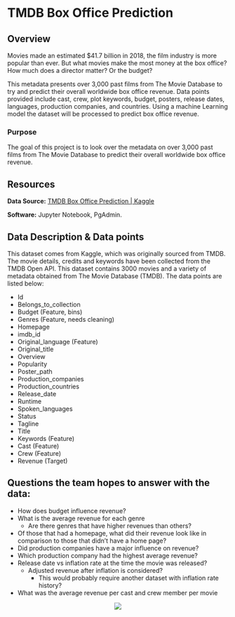 # TMDB Box Office Prediction

## Overview

Movies made an estimated $41.7 billion in 2018, the film industry is more popular than ever. But what movies make the most money at the box office? How much does a director matter? Or the budget?

This metadata presents over 3,000 past films from The Movie Database to try and predict their overall worldwide box office revenue. Data points provided include cast, crew, plot keywords, budget, posters, release dates, languages, production companies, and countries. Using a machine Learning model the dataset will be processed to predict box office revenue.

### Purpose

The goal of this project is to look over the metadata on over 3,000 past films from The Movie Database to predict their overall worldwide box office revenue.

## Resources

**Data Source:** [TMDB Box Office Prediction | Kaggle](https://www.kaggle.com/c/tmdb-box-office-prediction/data)

**Software:** Jupyter Notebook, PgAdmin.


## Data Description & Data points

This dataset comes from Kaggle, which was originally sourced from TMDB. The movie details, credits and keywords have been collected from the TMDB Open API. This dataset contains 3000 movies and a variety of metadata obtained from The Movie Database (TMDB). The data points are listed below:

- Id
- Belongs_to_collection
- Budget (Feature, bins)
- Genres (Feature, needs cleaning)
- Homepage
- imdb_id
- Original_language (Feature)
- Original_title
- Overview
- Popularity
- Poster_path
- Production_companies
- Production_countries
- Release_date
- Runtime
- Spoken_languages
- Status
- Tagline
- Title
- Keywords (Feature)
- Cast (Feature)
- Crew (Feature)
- Revenue (Target)

## Questions the team hopes to answer with the data:
- How does budget influence revenue?
- What is the average revenue for each genre
    - Are there genres that have higher revenues than others?
- Of those that had a homepage, what did their revenue look like in comparison to those that didn’t have a home page?
- Did production companies have a major influence on revenue?
- Which production company had the highest average revenue?
- Release date vs inflation rate at the time the movie was released?
    - Adjusted revenue after inflation is considered?
        - This would probably require another dataset with inflation rate history?
- What was the average revenue per cast and crew member per movie
 
 <p align="center">
    <img src="https://user-images.githubusercontent.com/98966503/180134314-693c9251-e706-46f0-bdd9-87f3bd0fa313.png"> 
</p>

